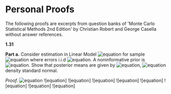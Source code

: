 # Personal Proofs

The following proofs are excerpts from question banks of 'Monte Carlo Statistical Methods 2nd Edition' by Christian Robert and George Casella without answer references.

**1.31**

**Part a.** Consider estimation in Linear Model 
![equation](https://latex.codecogs.com/svg.image?Y=b_%7B1%7DX_%7B1%7D&plus;b_%7B2%7DX_%7B2%7D&plus;%5Cepsilon,0%5Cleq%20b_%7B1%7D,b_%7B2%7D%5Cleq%201) for sample ![equation](https://latex.codecogs.com/svg.image?%5Cleft(Y_%7B1%7D,X_%7B11%7D,X_%7B21%7D%5Cright),...,%5Cleft(Y_%7Bn%7D,X_%7B1n%7D,X_%7B2n%7D%5Cright)) where errors i.i.d ![equation](https://latex.codecogs.com/svg.image?%5Cvarepsilon_%7Bi%7D%5Csim%20N(0,1)). 
A noninformative prior is ![equation](https://latex.codecogs.com/svg.image?%5Cpi%5Cleft(b_%7B1%7D,b_%7B2%7D%5Cright)=%5Cmathbb%7BI%7D_%7B%5B0,1%5D%7D%5Cleft(b_%7B1%7D%5Cright)%5Cmathbb%7BI%7D_%7B%5B0,1%5D%7D%5Cleft(b_%7B2%7D%5Cright)). Show that posterior means are given by ![equation](https://latex.codecogs.com/svg.image?i=1,2),
![equation](https://latex.codecogs.com/svg.image?%5Cmathbb%7BE%7D%5E%7B%5Cpi%7D%5Cleft(b_%7Bi%7D%7Cy_%7B1%7D,...,y_%7Bn%7D%5Cright)=%5Cfrac%7B%5Cint_%7B0%7D%5E%7B1%7D%5Cint_%7B0%7D%5E%7B1%7Db_%7Bi%7D%5Cprod_%7Bj=1%7D%5E%7Bn%7D%5Cvarphi%5Cleft(y_%7Bj%7D-b_%7B1%7DX_%7B1j%7D-b_%7B2%7DX_%7B2j%7Ddb_%7B1%7Ddb_%7B2%7D%5Cright)%7D%7B%5Cint_%7B0%7D%5E%7B1%7D%5Cint_%7B0%7D%5E%7B1%7D%5Cprod_%7Bj=1%7D%5E%7Bn%7D%5Cvarphi%5Cleft(y_%7Bj%7D-b_%7B1%7DX_%7B1j%7D-b_%7B2%7DX_%7B2j%7Ddb_%7B1%7Ddb_%7B2%7D%5Cright)%7D,%5Cvarphi) density standard normal.

*Proof.* 
![equation](https://latex.codecogs.com/svg.image?%5Ctext%7BGiven%5C:%7D%5Cvarepsilon_%7Bi%7D%5Csim%20N(0,1),%5C:y_%7Bj%7D-b_%7B1j%7Dx_%7B1j%7D-b_%7B2j%7Dx_%7B2j%7D%5Csim%20N(0,1).%5C:%5Cmathbb%7BE%5E%7B%5Cpi%7D%7D%5Cleft(b_%7Bi%7D%7Cy_%7B1%7D,...,y_%7Bn%7D%5Cright)=%5Cint%20b_%7Bi%7D%5Cpi(b_%7B1%7D,b_%7B2%7D%7C(x_%7B11%7D,x_%7B21%7D),...,(x_%7B1n%7D,x_%7B2n%7D))db_%7B1%7Ddb_%7B2%7D.%5Ctext%7B%5C:Since%5C:%7D%5Cpi(b_%7B1%7D,b_%7B2%7D%7C(x_%7B11%7D,x_%7B21%7D),...,(x_%7B1n%7D,x_%7B2n%7D))%5Ctext%7B%5C;directly%20proportional%20to%5C;%7D%5Cpi(b_%7B1%7D,b_%7B2%7D)f((x_%7B11%7D,x_%7B21%7D),...,(x_%7B1n%7D,x_%7B2n%7D)%7Cb_%7B1%7D,b_%7B2%7D),%5Ctext%7B%5C:WLOG%5C:%7D%5Cint%20b_%7Bi%7D%5Cpi(b_%7B1%7D,b_%7B2%7D%7C(x_%7B11%7D,x_%7B21%7D),...,(x_%7B1n%7D,x_%7B2n%7D))db_%7B1%7Ddb_%7B2%7D=%5Cint_%7B0%7D%5E%7B1%7D%5Cint_%7B0%7D%5E%7B1%7Db_%7Bi%7Dk%5Cpi(b_%7B1%7D,b_%7B2%7D)f((x_%7B11%7D,x_%7B21%7D),...,(x_%7B1n%7D,x_%7B2n%7D)%7Cb_%7B1%7D,b_%7B2%7D)db_%7B1%7Ddb_%7B2%7D=k%5Cint_%7B0%7D%5E%7B1%7D%5Cint_%7B0%7D%5E%7B1%7Db_%7Bi%7D%5Cpi(b_%7B1%7D,b_%7B2%7D)f((x_%7B11%7D,x_%7B21%7D),...,(x_%7B1n%7D,x_%7B2n%7D)%7Cb_%7B1%7D,b_%7B2%7D)db_%7B1%7Ddb_%7B2%7D=)
![equation]
![equation]
![equation]
![equation]
![equation]
![equation]
![equation]
![equation]
